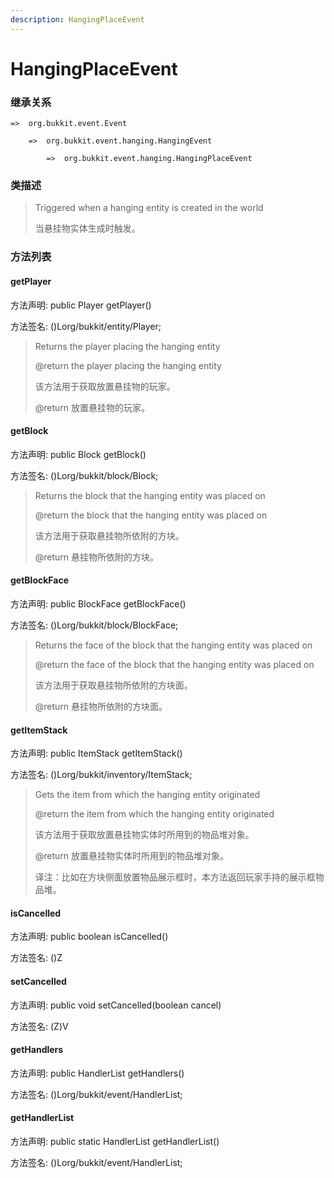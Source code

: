 ```yaml
---
description: HangingPlaceEvent
---
```


# HangingPlaceEvent

### 继承关系

    =>  org.bukkit.event.Event

        =>  org.bukkit.event.hanging.HangingEvent

            =>  org.bukkit.event.hanging.HangingPlaceEvent

### 类描述

> Triggered when a hanging entity is created in the world
>
>
> 
> 当悬挂物实体生成时触发。

### 方法列表

#### getPlayer

方法声明: public Player getPlayer()

方法签名: ()Lorg/bukkit/entity/Player;

> Returns the player placing the hanging entity
>
> @return the player placing the hanging entity
>
>
> 
> 该方法用于获取放置悬挂物的玩家。
>
> @return 放置悬挂物的玩家。

#### getBlock

方法声明: public Block getBlock()

方法签名: ()Lorg/bukkit/block/Block;

> Returns the block that the hanging entity was placed on
>
> @return the block that the hanging entity was placed on
>
>
> 
> 该方法用于获取悬挂物所依附的方块。
>
> @return 悬挂物所依附的方块。

#### getBlockFace

方法声明: public BlockFace getBlockFace()

方法签名: ()Lorg/bukkit/block/BlockFace;

> Returns the face of the block that the hanging entity was placed on
>
> @return the face of the block that the hanging entity was placed on
>
>
> 
> 该方法用于获取悬挂物所依附的方块面。
>
> @return 悬挂物所依附的方块面。

#### getItemStack

方法声明: public ItemStack getItemStack()

方法签名: ()Lorg/bukkit/inventory/ItemStack;

> Gets the item from which the hanging entity originated
>
> @return the item from which the hanging entity originated
>
>
> 
> 该方法用于获取放置悬挂物实体时所用到的物品堆对象。
>
> @return 放置悬挂物实体时所用到的物品堆对象。
>
>
> 
> 译注：比如在方块侧面放置物品展示框时，本方法返回玩家手持的展示框物品堆。

#### isCancelled

方法声明: public boolean isCancelled()

方法签名: ()Z

#### setCancelled

方法声明: public void setCancelled(boolean cancel)

方法签名: (Z)V

#### getHandlers

方法声明: public HandlerList getHandlers()

方法签名: ()Lorg/bukkit/event/HandlerList;

#### getHandlerList

方法声明: public static HandlerList getHandlerList()

方法签名: ()Lorg/bukkit/event/HandlerList;